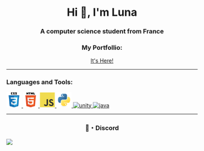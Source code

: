 <h1 align="center">Hi 👋, I'm Luna</h1>
<h3 align="center">A computer science student from France</h3>

<h3 align="center">My Portfollio:</h3>
<p align="center"> <a href="https://yannlepigeon.fr">It's Here!</a> </p>

---

<h3 align="left">Languages and Tools:</h3>
<p align="left"> <a href="https://www.w3schools.com/css/" target="_blank" rel="noreferrer"> <img src="https://raw.githubusercontent.com/devicons/devicon/master/icons/css3/css3-original-wordmark.svg" alt="css3" width="40" height="40"/> </a> <a href="https://www.w3.org/html/" target="_blank" rel="noreferrer"> <img src="https://raw.githubusercontent.com/devicons/devicon/master/icons/html5/html5-original-wordmark.svg" alt="html5" width="40" height="40"/> </a> <a href="https://developer.mozilla.org/en-US/docs/Web/JavaScript" target="_blank" rel="noreferrer"> <img src="https://raw.githubusercontent.com/devicons/devicon/master/icons/javascript/javascript-original.svg" alt="javascript" width="40" height="40"/> </a> <a href="https://www.python.org" target="_blank" rel="noreferrer"> <img src="https://raw.githubusercontent.com/devicons/devicon/master/icons/python/python-original.svg" alt="python" width="40" height="40"/> </a> <a href="https://unity.com/" target="_blank" rel="noreferrer"> <img src="https://www.vectorlogo.zone/logos/unity3d/unity3d-icon.svg" alt="unity" width="40" height="40"/> </a> <a href="https://dev.java/" target="_blank" rel="noreferrer"> <img src="https://cdn.jsdelivr.net/npm/programming-languages-logos@0.0.3/src/java/java_48x48.png" alt="java" width="40" height="40"/> </a> </p>

 ---
 
 <h3 align="center">🌙・Discord</h3>

 
 <a align="center" href="https://discord.com/users/634072472257298442" >
  <img align="center" src="https://lanyard.cnrad.dev/api/634072472257298442">
 </a>
